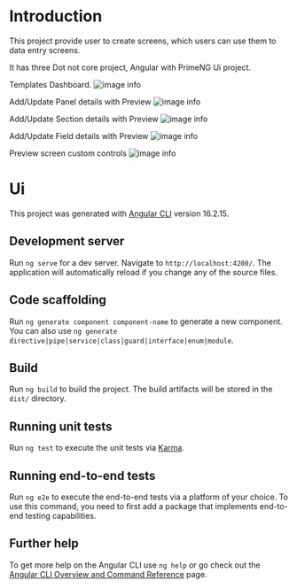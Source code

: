 # Introduction
This project provide user to create screens, which users can use them to data entry screens.

It has three Dot not core project, Angular with PrimeNG Ui project.

Templates Dashboard.
![image info](Images/Templates-Dashboard.jpeg)

Add/Update Panel details with Preview
![image info](Images/AoR-Panel-Preview.jpeg)

Add/Update Section details with Preview
![image info](Images/AoR-Section-Preview.jpeg)

Add/Update Field details with Preview
![image info](Images/AoR-Field-Preview.jpeg)

Preview screen custom controls
![image info](Images/MoWP-Preview.jpeg)

# Ui

This project was generated with [Angular CLI](https://github.com/angular/angular-cli) version 16.2.15.

## Development server

Run `ng serve` for a dev server. Navigate to `http://localhost:4200/`. The application will automatically reload if you change any of the source files.

## Code scaffolding

Run `ng generate component component-name` to generate a new component. You can also use `ng generate directive|pipe|service|class|guard|interface|enum|module`.

## Build

Run `ng build` to build the project. The build artifacts will be stored in the `dist/` directory.

## Running unit tests

Run `ng test` to execute the unit tests via [Karma](https://karma-runner.github.io).

## Running end-to-end tests

Run `ng e2e` to execute the end-to-end tests via a platform of your choice. To use this command, you need to first add a package that implements end-to-end testing capabilities.

## Further help

To get more help on the Angular CLI use `ng help` or go check out the [Angular CLI Overview and Command Reference](https://angular.io/cli) page.

